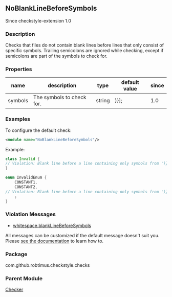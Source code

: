 <head>
  <title>NoBlankLineBeforeSymbols</title>
</head>

## NoBlankLineBeforeSymbols

Since checkstyle-extension 1.0

### Description

Checks that files do not contain blank lines before lines that only consist of specific symbols. Trailing semicolons are ignored while checking, except if semicolons are part of the symbols to check for.

### Properties

| name    | description               | type   | default value | since |
|---------|---------------------------|--------|---------------|-------|
| symbols | The symbols to check for. | string | )}];          | 1.0   |

### Examples

To configure the default check:

```xml
<module name="NoBlankLineBeforeSymbols"/>
```

Example:

```java
class Invalid {
// Violation: Blank line before a line containing only symbols from ')}];'.
}

enum InvalidEnum {
    CONSTANT1,
    CONSTANT2,
// Violation: Blank line before a line containing only symbols from ')}];'.
    ;
}
```

### Violation Messages

* [whitespace.blankLineBeforeSymbols](https://github.com/search?q=path%3Asrc%2Fmain%2Fresources%2Fcom%2Fgithub%2Frobtimus%2Fcheckstyle%2Fchecks+filename%3Amessages*.properties+repo%3Arobtimus%2Fcheckstyle-extension+%22whitespace.blankLineBeforeSymbols%22)

All messages can be customized if the default message doesn't suit you. Please [see the documentation](https://checkstyle.org/config.html#Custom_messages) to learn how to.

### Package

com.github.robtimus.checkstyle.checks

### Parent Module

[Checker](https://checkstyle.org/config.html#Checker)
